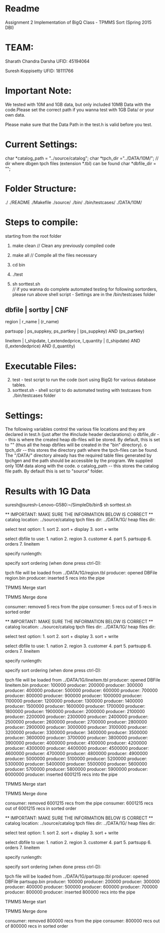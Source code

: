 Readme 
=========

Assignment 2 Implementation of BigQ Class - TPMMS Sort (Spring 2015 DBI)

TEAM:
=========
Sharath Chandra Darsha 	 UFID: 45194064

Suresh Koppisetty	 UFID: 18111766	

Important Note:
=========
We tested with 10M  and 1GB data, but only included 10MB Data with the code.Please set the correct path if you wanna test with 1GB Data/ or your own data.

Please make sure that the Data Path in the test.h is valid before you test.

Current Settings:
=========
char *catalog_path = "../source/catalog"; 
char *tpch_dir ="../DATA/10M/"; // dir where dbgen tpch files (extension *.tbl) can be found
char *dbfile_dir = ""; 


Folder Structure:
=========
./
./README
./Makefile
./source/
./bin/
./bin/testcases/
./DATA/10M/

Steps to compile:
=========
starting from the root folder

1. make clean				// Clean any previously compiled code 
2. make all				// Compile all the files necessary  
3. cd bin
4. ./test  		

5. sh sorttest.sh 		
// if you wanna do complete automated testing for following sortorders, please run above shell script - Settings are in the /bin/testcases folder

dbfile      |  sortby                                  |  CNF
---------------------------------------------------------------------------------
region      |  r_name 	 	                       | (r_name)
       
partsupp    |  ps_suppkey, ps_partkey 		       | (ps_suppkey) AND (ps_partkey)

lineitem    |  l_shipdate, l_extendedprice, l_quantity | (l_shipdate) AND 
							 (l_extendedprice) AND 
							 (l_quantity)


Executable Files:
========
2. test - test script to run the code (sort using BigQ) for various database tables.
3. sorttest.sh  - shell script to do automated testing with testcases from ./bin/testcases folder


Settings:
=========
The following variables control the various file locations and they are declared in test.h  (just after the #include header declarations):
	o dbfile_dir -- this is where the created heap db-files will be stored. By default, this is set to "" (thus all the heap dbfiles will be created in the "bin" directory).
	o tpch_dir -- this stores the directory path where the tpch-files can be found. The "/DATA/" directory already has the required table files generated by tpchgen and the path should be accessible by the program. We supplied only 10M data along with the code.
	o catalog_path -- this stores the catalog file path. By default this is set to "source" folder. 


Results with 1G Data
=========
suresh@suresh-Lenovo-G580:~/SimpleDb/bin$ sh sorttest.sh 
 
** IMPORTANT: MAKE SURE THE INFORMATION BELOW IS CORRECT **
 catalog location: 	../source/catalog
 tpch files dir: 	../DATA/1G/
 heap files dir: 	
 

 select test option: 
 	 1. sort 
 	 2. sort + display 
 	 3. sort + write 
	 
 select dbfile to use: 
	 1. nation 
	 2. region 
	 3. customer 
	 4. part 
	 5. partsupp 
	 6. orders 
	 7. lineitem 
 	 	
 specify runlength:
	 
 specify sort ordering (when done press ctrl-D):
	  
 tpch file will be loaded from ../DATA/1G/region.tbl
 producer: opened DBFile region.bin
 producer: inserted 5 recs into the pipe

TPMMS Merge start

TPMMS Merge done

 consumer: removed 5 recs from the pipe
 consumer: 5 recs out of 5 recs in sorted order 
 
** IMPORTANT: MAKE SURE THE INFORMATION BELOW IS CORRECT **
 catalog location: 	../source/catalog
 tpch files dir: 	../DATA/1G/
 heap files dir: 	
 

 select test option: 
 	 1. sort 
 	 2. sort + display 
 	 3. sort + write 
	 
 select dbfile to use: 
	 1. nation 
	 2. region 
	 3. customer 
	 4. part 
	 5. partsupp 
	 6. orders 
	 7. lineitem 
 	 	
 specify runlength:
	 
 specify sort ordering (when done press ctrl-D):
	  
 tpch file will be loaded from ../DATA/1G/lineitem.tbl
 producer: opened DBFile lineitem.bin
 producer: 100000
 producer: 200000
 producer: 300000
 producer: 400000
 producer: 500000
 producer: 600000
 producer: 700000
 producer: 800000
 producer: 900000
 producer: 1000000
 producer: 1100000
 producer: 1200000
 producer: 1300000
 producer: 1400000
 producer: 1500000
 producer: 1600000
 producer: 1700000
 producer: 1800000
 producer: 1900000
 producer: 2000000
 producer: 2100000
 producer: 2200000
 producer: 2300000
 producer: 2400000
 producer: 2500000
 producer: 2600000
 producer: 2700000
 producer: 2800000
 producer: 2900000
 producer: 3000000
 producer: 3100000
 producer: 3200000
 producer: 3300000
 producer: 3400000
 producer: 3500000
 producer: 3600000
 producer: 3700000
 producer: 3800000
 producer: 3900000
 producer: 4000000
 producer: 4100000
 producer: 4200000
 producer: 4300000
 producer: 4400000
 producer: 4500000
 producer: 4600000
 producer: 4700000
 producer: 4800000
 producer: 4900000
 producer: 5000000
 producer: 5100000
 producer: 5200000
 producer: 5300000
 producer: 5400000
 producer: 5500000
 producer: 5600000
 producer: 5700000
 producer: 5800000
 producer: 5900000
 producer: 6000000
 producer: inserted 6001215 recs into the pipe

TPMMS Merge start

TPMMS Merge done

 consumer: removed 6001215 recs from the pipe
 consumer: 6001215 recs out of 6001215 recs in sorted order 
 
** IMPORTANT: MAKE SURE THE INFORMATION BELOW IS CORRECT **
 catalog location: 	../source/catalog
 tpch files dir: 	../DATA/1G/
 heap files dir: 	
 

 select test option: 
 	 1. sort 
 	 2. sort + display 
 	 3. sort + write 
	 
 select dbfile to use: 
	 1. nation 
	 2. region 
	 3. customer 
	 4. part 
	 5. partsupp 
	 6. orders 
	 7. lineitem 
 	 	
 specify runlength:
	 
 specify sort ordering (when done press ctrl-D):
	  
 tpch file will be loaded from ../DATA/1G/partsupp.tbl
 producer: opened DBFile partsupp.bin
 producer: 100000
 producer: 200000
 producer: 300000
 producer: 400000
 producer: 500000
 producer: 600000
 producer: 700000
 producer: 800000
 producer: inserted 800000 recs into the pipe

TPMMS Merge start

TPMMS Merge done

 consumer: removed 800000 recs from the pipe
 consumer: 800000 recs out of 800000 recs in sorted order 

